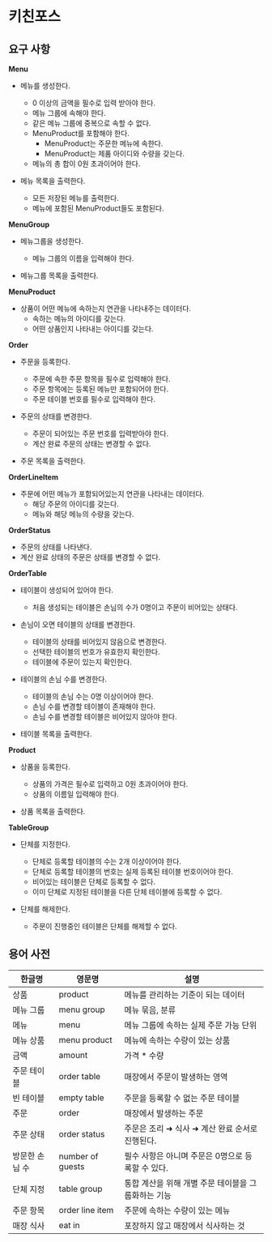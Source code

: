 # 키친포스

## 요구 사항

**Menu**

- 메뉴를 생성한다.
    - 0 이상의 금액을 필수로 입력 받아야 한다.
    - 메뉴 그룹에 속해야 한다.
    - 같은 메뉴 그룹에 중복으로 속할 수 없다.
    - MenuProduct를 포함해야 한다.
        - MenuProduct는 주문한 메뉴에 속한다.
        - MenuProduct는 제품 아이디와 수량을 갖는다.
    - 메뉴의 총 합이 0원 초과이어야 한다.

- 메뉴 목록을 출력한다.
    - 모든 저장된 메뉴를 출력한다.
    - 메뉴에 포함된 MenuProduct들도 포함된다.

**MenuGroup**

- 메뉴그룹을 생성한다.
    - 메뉴 그룹의 이름을 입력해야 한다.

- 메뉴그룹 목록을 출력한다.

**MenuProduct**

- 상품이 어떤 메뉴에 속하는지 연관을 나타내주는 데이터다.
    - 속하는 메뉴의 아이디를 갖는다.
    - 어떤 상품인지 나타내는 아이디를 갖는다.
    
**Order**

- 주문을 등록한다.
    - 주문에 속한 주문 항목을 필수로 입력해야 한다.
    - 주문 항목에는 등록된 메뉴만 포함되어야 한다.
    - 주문 테이블 번호를 필수로 입력해야 한다.

- 주문의 상태를 변경한다.
     - 주문이 되어있는 주문 번호를 입력받아야 한다.
     - 계산 완료 주문의 상태는 변경할 수 없다.

- 주문 목록을 출력한다.

**OrderLineItem**

- 주문에 어떤 메뉴가 포함되어있는지 연관을 나타내는 데이터다.
    - 해당 주문의 아이디를 갖는다.
    - 메뉴와 해당 메뉴의 수량을 갖는다.
    
**OrderStatus**

- 주문의 상태를 나타낸다.
- 계산 완료 상태의 주문은 상태를 변경할 수 없다.

**OrderTable**

- 테이블이 생성되어 있어야 한다.
    - 처음 생성되는 테이블은 손님의 수가 0명이고 주문이 비어있는 상태다.
    
- 손님이 오면 테이블의 상태를 변경한다.
    - 테이블의 상태를 비어있지 않음으로 변경한다.
    - 선택한 테이블의 번호가 유효한지 확인한다.
    - 테이블에 주문이 있는지 확인한다.

- 테이블의 손님 수를 변경한다.
    - 테이블의 손님 수는  0명 이상이어야 한다.
    - 손님 수를 변경할 테이블이 존재해야 한다.
    - 손님 수를 변경할 테이블은 비어있지 않아야 한다.


- 테이블 목록을 출력한다.

**Product**

- 상품을 등록한다.
    - 상품의 가격은 필수로 입력하고 0원 초과이어야 한다.
    - 상품의 이름일 입력해야 한다.

- 상품 목록을 출력한다.

**TableGroup**

- 단체를 지정한다.
    - 단체로 등록할 테이블의 수는 2개 이상이어야 한다.
    - 단체로 등록할 테이블의 번호는 실제 등록된 테이블 번호이어야 한다.
    - 비어있는 테이블은 단체로 등록할 수 없다.
    - 이미 단체로 지정된 테이블을 다른 단체 테이블에 등록할 수 없다.

- 단체를 해제한다.
    - 주문이 진행중인 테이블은 단체를 해제할 수 없다.

## 용어 사전

| 한글명 | 영문명 | 설명 |
| --- | --- | --- |
| 상품 | product | 메뉴를 관리하는 기준이 되는 데이터 |
| 메뉴 그룹 | menu group | 메뉴 묶음, 분류 |
| 메뉴 | menu | 메뉴 그룹에 속하는 실제 주문 가능 단위 |
| 메뉴 상품 | menu product | 메뉴에 속하는 수량이 있는 상품 |
| 금액 | amount | 가격 * 수량 |
| 주문 테이블 | order table | 매장에서 주문이 발생하는 영역 |
| 빈 테이블 | empty table | 주문을 등록할 수 없는 주문 테이블 |
| 주문 | order | 매장에서 발생하는 주문 |
| 주문 상태 | order status | 주문은 조리 ➜ 식사 ➜ 계산 완료 순서로 진행된다. |
| 방문한 손님 수 | number of guests | 필수 사항은 아니며 주문은 0명으로 등록할 수 있다. |
| 단체 지정 | table group | 통합 계산을 위해 개별 주문 테이블을 그룹화하는 기능 |
| 주문 항목 | order line item | 주문에 속하는 수량이 있는 메뉴 |
| 매장 식사 | eat in | 포장하지 않고 매장에서 식사하는 것 |
